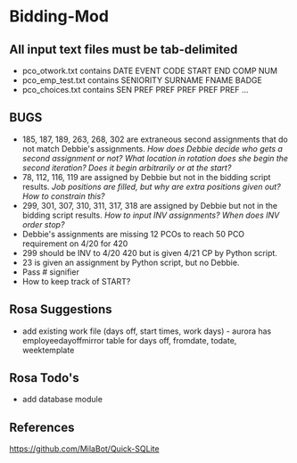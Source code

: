 Bidding-Mod
==========================
All input text files must be tab-delimited
--------------------------
- pco_otwork.txt contains DATE EVENT CODE START END COMP NUM
- pco_emp_test.txt contains SENIORITY SURNAME FNAME BADGE
- pco_choices.txt contains SEN PREF PREF PREF PREF PREF ...

BUGS
--------------------------
- 185, 187, 189, 263, 268, 302 are extraneous second assignments that do not match Debbie's assignments.
*How does Debbie decide who gets a second assignment or not? What location in rotation does she begin the second iteration? Does it begin  arbitrarily or at the start?*
- 78, 112, 116, 119 are assigned by Debbie but not in the bidding script results. *Job positions are filled, but why are extra positions given out? How to constrain this?*
- 299, 301, 307, 310, 311, 317, 318 are assigned by Debbie but not in the bidding script results. *How to input INV assignments? When does INV order stop?*
- Debbie's assignments are missing 12 PCOs to reach 50 PCO requirement on 4/20 for 420
- 299 should be INV to 4/20 420 but is given 4/21 CP by Python script.
- 23 is given an assignment by Python script, but no Debbie.
- Pass # signifier
- How to keep track of START? 

Rosa Suggestions
--------------------------
- add existing work file (days off, start times, work days) - aurora has employeedayoffmirror table for days off, fromdate, todate, weektemplate

Rosa Todo's 
--------------------------
- add database module

References
--------------------------
https://github.com/MilaBot/Quick-SQLite
